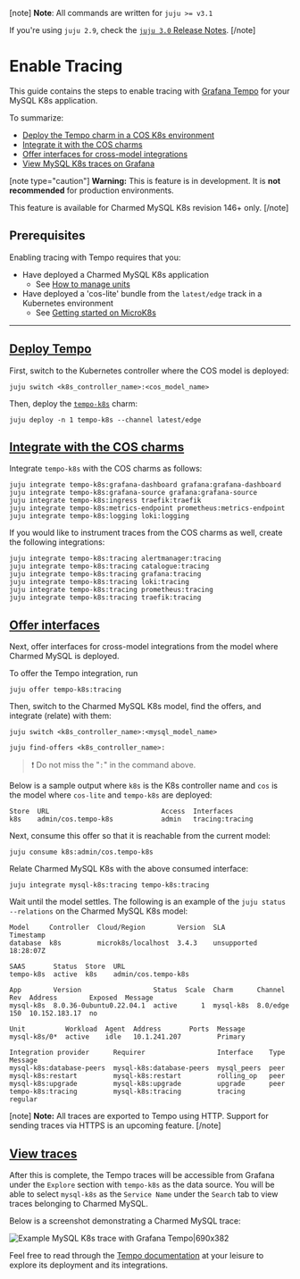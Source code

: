 [note]
**Note**: All commands are written for `juju >= v3.1`

If you're using `juju 2.9`, check the [`juju 3.0` Release Notes](https://juju.is/docs/juju/roadmap#heading--juju-3-0-0---22-oct-2022).
[/note]

# Enable Tracing

This guide contains the steps to enable tracing with [Grafana Tempo](https://grafana.com/docs/tempo/latest/) for your MySQL K8s application. 

To summarize:
* [Deploy the Tempo charm in a COS K8s environment](#heading--deploy)
* [Integrate it with the COS charms](#heading--integrate)
* [Offer interfaces for cross-model integrations](#heading--offer)
* [View MySQL K8s traces on Grafana](#heading--view)


[note type="caution"]
**Warning:** This is feature is in development. It is **not recommended** for production environments. 

This feature is available for Charmed MySQL K8s revision 146+ only.
[/note]

## Prerequisites
Enabling tracing with Tempo requires that you:
- Have deployed a Charmed MySQL K8s application
  - See [How to manage units](https://discourse.charmhub.io/t/charmed-mysql-k8s-how-to-manage-units/9659)
- Have deployed a 'cos-lite' bundle from the `latest/edge` track in a Kubernetes environment
  - See [Getting started on MicroK8s](https://charmhub.io/topics/canonical-observability-stack/tutorials/install-microk8s)

---

<a href="#heading--deploy"><h2 id="heading--deploy"> Deploy Tempo </h2></a>

First, switch to the Kubernetes controller where the COS model is deployed:

```shell
juju switch <k8s_controller_name>:<cos_model_name>
```
Then, deploy the [`tempo-k8s`](https://charmhub.io/tempo-k8s) charm:
```shell
juju deploy -n 1 tempo-k8s --channel latest/edge
```

<a href="#heading--integrate"><h2 id="heading--integrate"> Integrate with the COS charms </h2></a>

Integrate `tempo-k8s` with the COS charms as follows:

```shell
juju integrate tempo-k8s:grafana-dashboard grafana:grafana-dashboard
juju integrate tempo-k8s:grafana-source grafana:grafana-source
juju integrate tempo-k8s:ingress traefik:traefik
juju integrate tempo-k8s:metrics-endpoint prometheus:metrics-endpoint
juju integrate tempo-k8s:logging loki:logging
```
If you would like to instrument traces from the COS charms as well, create the following integrations:
```shell
juju integrate tempo-k8s:tracing alertmanager:tracing
juju integrate tempo-k8s:tracing catalogue:tracing
juju integrate tempo-k8s:tracing grafana:tracing
juju integrate tempo-k8s:tracing loki:tracing
juju integrate tempo-k8s:tracing prometheus:tracing
juju integrate tempo-k8s:tracing traefik:tracing
```

<a href="#heading--offer"><h2 id="heading--offer"> Offer interfaces </h2></a>

Next, offer interfaces for cross-model integrations from the model where Charmed MySQL is deployed.

To offer the Tempo integration, run

```shell
juju offer tempo-k8s:tracing
```

Then, switch to the Charmed MySQL K8s model, find the offers, and integrate (relate) with them:

```shell
juju switch <k8s_controller_name>:<mysql_model_name>

juju find-offers <k8s_controller_name>:  
```
> :exclamation: Do not miss the "`:`" in the command above.

Below is a sample output where `k8s` is the K8s controller name and `cos` is the model where `cos-lite` and `tempo-k8s` are deployed:

```shell
Store  URL                            Access  Interfaces
k8s    admin/cos.tempo-k8s            admin   tracing:tracing
```

Next, consume this offer so that it is reachable from the current model:

```shell
juju consume k8s:admin/cos.tempo-k8s
```

Relate Charmed MySQL K8s with the above consumed interface:

```shell
juju integrate mysql-k8s:tracing tempo-k8s:tracing
```

Wait until the model settles. The following is an example of the `juju status --relations` on the Charmed MySQL K8s model:

```shell
Model     Controller  Cloud/Region        Version  SLA          Timestamp
database  k8s         microk8s/localhost  3.4.3    unsupported  18:28:07Z

SAAS       Status  Store  URL
tempo-k8s  active  k8s    admin/cos.tempo-k8s

App        Version                  Status  Scale  Charm      Channel   Rev  Address        Exposed  Message
mysql-k8s  8.0.36-0ubuntu0.22.04.1  active      1  mysql-k8s  8.0/edge  150  10.152.183.17  no       

Unit          Workload  Agent  Address       Ports  Message
mysql-k8s/0*  active    idle   10.1.241.207         Primary

Integration provider      Requirer                  Interface    Type     Message
mysql-k8s:database-peers  mysql-k8s:database-peers  mysql_peers  peer     
mysql-k8s:restart         mysql-k8s:restart         rolling_op   peer     
mysql-k8s:upgrade         mysql-k8s:upgrade         upgrade      peer     
tempo-k8s:tracing         mysql-k8s:tracing         tracing      regular  

```

[note]
**Note:** All traces are exported to Tempo using HTTP. Support for sending traces via HTTPS is an upcoming feature.
[/note]

<a href="#heading--view"><h2 id="heading--view"> View traces </h2></a>

After this is complete, the Tempo traces will be accessible from Grafana under the `Explore` section with `tempo-k8s` as the data source. You will be able to select `mysql-k8s` as the `Service Name` under the `Search` tab to view traces belonging to Charmed MySQL.

Below is a screenshot demonstrating a Charmed MySQL trace:

![Example MySQL K8s trace with Grafana Tempo|690x382](upload://g5fWq9uz5UM2XXQFTPdeLLSeQHA.jpeg)

Feel free to read through the [Tempo documentation](https://discourse.charmhub.io/t/tempo-k8s-docs-index/14005) at your leisure to explore its deployment and its integrations.